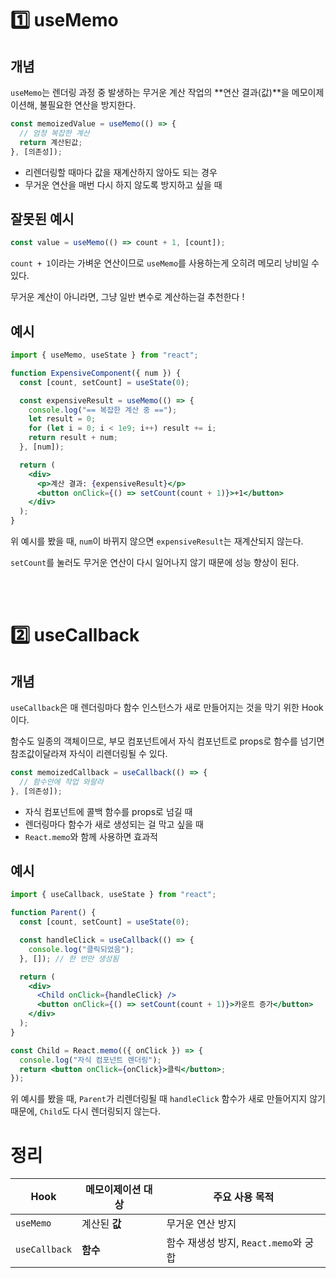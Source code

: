 # 1️⃣ useMemo

## 개념

`useMemo`는 렌더링 과정 중 발생하는 무거운 계산 작업의 **연산 결과(값)**을 메모이제이션해, 불필요한 연산을 방지한다.

```jsx
const memoizedValue = useMemo(() => {
  // 엄청 복잡한 계산
  return 계산된값;
}, [의존성]);
```

- 리렌더링할 때마다 값을 재계산하지 않아도 되는 경우
- 무거운 연산을 매번 다시 하지 않도록 방지하고 싶을 때

## 잘못된 예시

```jsx
const value = useMemo(() => count + 1, [count]);
```

`count + 1`이라는 가벼운 연산이므로 `useMemo`를 사용하는게 오히려 메모리 낭비일 수 있다.

무거운 계산이 아니라면, 그냥 일반 변수로 계산하는걸 추천한다 !

## 예시

```jsx
import { useMemo, useState } from "react";

function ExpensiveComponent({ num }) {
  const [count, setCount] = useState(0);

  const expensiveResult = useMemo(() => {
    console.log("== 복잡한 계산 중 ==");
    let result = 0;
    for (let i = 0; i < 1e9; i++) result += i;
    return result + num;
  }, [num]);

  return (
    <div>
      <p>계산 결과: {expensiveResult}</p>
      <button onClick={() => setCount(count + 1)}>+1</button>
    </div>
  );
}
```

위 예시를 봤을 때, `num`이 바뀌지 않으면 `expensiveResult`는 재계산되지 않는다.

`setCount`를 눌러도 무거운 연산이 다시 일어나지 않기 때문에 성능 향상이 된다.

<br />
<br />

# 2️⃣ useCallback

## 개념

`useCallback`은 매 렌더링마다 함수 인스턴스가 새로 만들어지는 것을 막기 위한 Hook이다.

함수도 일종의 객체이므로, 부모 컴포넌트에서 자식 컴포넌트로 props로 함수를 넘기면 참조값이달라져 자식이 리렌더링될 수 있다.

```jsx
const memoizedCallback = useCallback(() => {
  // 함수안에 작업 와랄라
}, [의존성]);
```

- 자식 컴포넌트에 콜백 함수를 props로 넘길 때
- 렌더링마다 함수가 새로 생성되는 걸 막고 싶을 때
- `React.memo`와 함께 사용하면 효과적

## 예시

```jsx
import { useCallback, useState } from "react";

function Parent() {
  const [count, setCount] = useState(0);

  const handleClick = useCallback(() => {
    console.log("클릭되었음");
  }, []); // 한 번만 생성됨

  return (
    <div>
      <Child onClick={handleClick} />
      <button onClick={() => setCount(count + 1)}>카운트 증가</button>
    </div>
  );
}

const Child = React.memo(({ onClick }) => {
  console.log("자식 컴포넌트 렌더링");
  return <button onClick={onClick}>클릭</button>;
});
```

위 예시를 봤을 때, `Parent`가 리렌더링될 때 `handleClick` 함수가 새로 만들어지지 않기 때문에, `Child`도 다시 렌더링되지 않는다.

# 정리

| Hook          | 메모이제이션 대상 | 주요 사용 목적                        |
| ------------- | ----------------- | ------------------------------------- |
| `useMemo`     | 계산된 **값**     | 무거운 연산 방지                      |
| `useCallback` | **함수**          | 함수 재생성 방지, `React.memo`와 궁합 |
